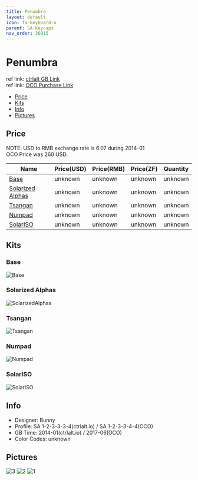 ```yaml
---
title: Penumbra
layout: default
icon: fa-keyboard-o
parent: SA Keycaps
nav_order: 36015
---
```


# Penumbra

ref link: [ctrlalt GB Link](https://geekhack.org/index.php?topic=51026.0)  
ref link: [OCO Purchase Link](https://www.originativeco.com/products/sa-penumbra)

* [Price](#price)
* [Kits](#kits)
* [Info](#info)
* [Pictures](#pictures)

## Price
NOTE: USD to RMB exchange rate is 6.07 during 2014-01  
OCO Price was 260 USD.

| Name          | Price(USD)    |  Price(RMB) |  Price(ZF) | Quantity |
| ------------- | ------------- |  ---------- |  --------- | -------- |
|[Base](#base)|unknown|unknown|unknown|unknown|
|[Solarized Alphas](#solarizedalphas)|unknown|unknown|unknown|unknown|
|[Tsangan](#tsangan)|unknown|unknown|unknown|unknown|
|[Numpad](#numpad)|unknown|unknown|unknown|unknown|
|[SolarISO](#solariso)|unknown|unknown|unknown|unknown|

## Kits
### Base
<img src="{{ 'assets/images/sa-keycaps/penumbra/kits_pics/base.png' | relative_url }}" alt="Base" class="image featured">

### Solarized Alphas
<img src="{{ 'assets/images/sa-keycaps/penumbra/kits_pics/solarizedalphas.png' | relative_url }}" alt="SolarizedAlphas" class="image featured">

### Tsangan
<img src="{{ 'assets/images/sa-keycaps/penumbra/kits_pics/tsangan.png' | relative_url }}" alt="Tsangan" class="image featured">

### Numpad
<img src="{{ 'assets/images/sa-keycaps/penumbra/kits_pics/numpad.png' | relative_url }}" alt="Numpad" class="image featured">

### SolarISO
<img src="{{ 'assets/images/sa-keycaps/penumbra/kits_pics/solariso.png' | relative_url }}" alt="SolarISO" class="image featured">

## Info
* Designer: Bunny
* Profile: SA 1-2-3-3-3-4(ctrlalt.io) / SA 1-2-3-3-4-4(OCO)
* GB Time: 2014-01(ctrlalt.io) / 2017-06(OCO)
* Color Codes: unknown

## Pictures
<img src="{{ 'assets/images/sa-keycaps/penumbra/rendering_pics/3.jpg' | relative_url }}" alt="3" class="image featured">
<img src="{{ 'assets/images/sa-keycaps/penumbra/rendering_pics/2.jpg' | relative_url }}" alt="2" class="image featured">
<img src="{{ 'assets/images/sa-keycaps/penumbra/rendering_pics/1.jpg' | relative_url }}" alt="1" class="image featured">
